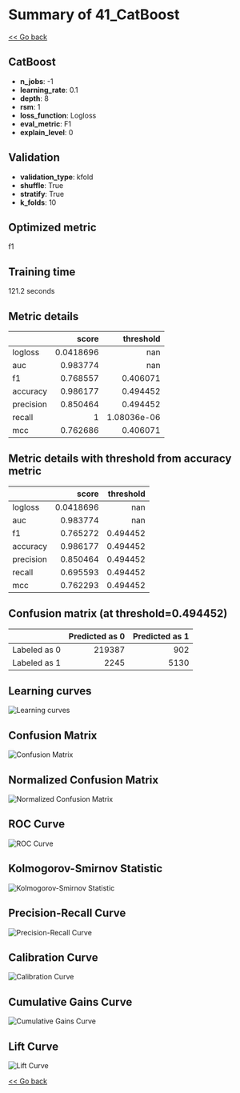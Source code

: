 # Summary of 41_CatBoost

[<< Go back](../README.md)


## CatBoost
- **n_jobs**: -1
- **learning_rate**: 0.1
- **depth**: 8
- **rsm**: 1
- **loss_function**: Logloss
- **eval_metric**: F1
- **explain_level**: 0

## Validation
 - **validation_type**: kfold
 - **shuffle**: True
 - **stratify**: True
 - **k_folds**: 10

## Optimized metric
f1

## Training time

121.2 seconds

## Metric details
|           |     score |     threshold |
|:----------|----------:|--------------:|
| logloss   | 0.0418696 | nan           |
| auc       | 0.983774  | nan           |
| f1        | 0.768557  |   0.406071    |
| accuracy  | 0.986177  |   0.494452    |
| precision | 0.850464  |   0.494452    |
| recall    | 1         |   1.08036e-06 |
| mcc       | 0.762686  |   0.406071    |


## Metric details with threshold from accuracy metric
|           |     score |   threshold |
|:----------|----------:|------------:|
| logloss   | 0.0418696 |  nan        |
| auc       | 0.983774  |  nan        |
| f1        | 0.765272  |    0.494452 |
| accuracy  | 0.986177  |    0.494452 |
| precision | 0.850464  |    0.494452 |
| recall    | 0.695593  |    0.494452 |
| mcc       | 0.762293  |    0.494452 |


## Confusion matrix (at threshold=0.494452)
|              |   Predicted as 0 |   Predicted as 1 |
|:-------------|-----------------:|-----------------:|
| Labeled as 0 |           219387 |              902 |
| Labeled as 1 |             2245 |             5130 |

## Learning curves
![Learning curves](learning_curves.png)
## Confusion Matrix

![Confusion Matrix](confusion_matrix.png)


## Normalized Confusion Matrix

![Normalized Confusion Matrix](confusion_matrix_normalized.png)


## ROC Curve

![ROC Curve](roc_curve.png)


## Kolmogorov-Smirnov Statistic

![Kolmogorov-Smirnov Statistic](ks_statistic.png)


## Precision-Recall Curve

![Precision-Recall Curve](precision_recall_curve.png)


## Calibration Curve

![Calibration Curve](calibration_curve_curve.png)


## Cumulative Gains Curve

![Cumulative Gains Curve](cumulative_gains_curve.png)


## Lift Curve

![Lift Curve](lift_curve.png)



[<< Go back](../README.md)
